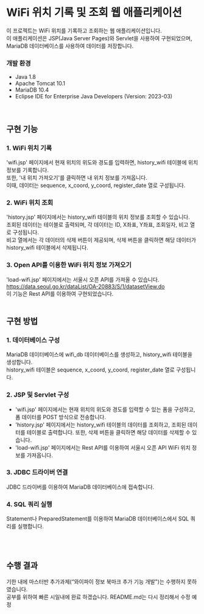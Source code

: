 # WiFi 위치 기록 및 조회 웹 애플리케이션
이 프로젝트는 WiFi 위치를 기록하고 조회하는 웹 애플리케이션입니다.   
이 애플리케이션은 JSP(Java Server Pages)와 Servlet을 사용하여 구현되었으며, MariaDB 데이터베이스를 사용하여 데이터를 저장합니다.  


### 개발 환경
* Java 1.8
* Apache Tomcat 10.1
* MariaDB 10.4
* Eclipse IDE for Enterprise Java Developers (Version: 2023-03)  
<br/>

## 구현 기능
### 1. WiFi 위치 기록
'wifi.jsp' 페이지에서 현재 위치의 위도와 경도를 입력하면, history_wifi 테이블에 위치 정보를 기록합니다.  
또한, '내 위치 가져오기'를 클릭하면 내 위치 정보를 가져옵니다.   
이때, 데이터는 sequence, x_coord, y_coord, register_date 열로 구성됩니다.

### 2. WiFi 위치 조회
'history.jsp' 페이지에서는 history_wifi 테이블의 위치 정보를 조회할 수 있습니다.  
조회된 데이터는 테이블로 출력되며, 각 데이터는 ID, X좌표, Y좌표, 조회일자, 비고 열로 구성됩니다.  
비고 열에서는 각 데이터의 삭제 버튼이 제공되며, 삭제 버튼을 클릭하면 해당 데이터가 history_wifi 테이블에서 삭제됩니다.

### 3. Open API를 이용한 WiFi 위치 정보 가져오기
'load-wifi.jsp' 페이지에서는 서울시 오픈 API를 가져올 수 있습니다.  
https://data.seoul.go.kr/dataList/OA-20883/S/1/datasetView.do  
이 기능은 Rest API를 이용하여 구현되었습니다.
<br/><br/>
## 구현 방법
### 1. 데이터베이스 구성
MariaDB 데이터베이스에 wifi_db 데이터베이스를 생성하고, history_wifi 테이블을 생성합니다.  
history_wifi 테이블은 sequence, x_coord, y_coord, register_date 열로 구성됩니다. 

### 2. JSP 및 Servlet 구성
* 'wifi.jsp' 페이지에서는 현재 위치의 위도와 경도를 입력할 수 있는 폼을 구성하고, 폼 데이터를 POST 방식으로 전송합니다.
* 'history.jsp' 페이지에서는 history_wifi 테이블의 데이터를 조회하고, 조회된 데이터를 테이블로 출력합니다. 또한, 삭제 버튼을 클릭하면 해당 데이터를 삭제할 수 있습니다.
* 'load-wifi.jsp' 페이지에서는 Rest API를 이용하여 서울시 오픈 API WiFi 위치 정보를 가져옵니다.

### 3. JDBC 드라이버 연결
JDBC 드라이버를 이용하여 MariaDB 데이터베이스에 접속합니다.

### 4. SQL 쿼리 실행
Statement나 PreparedStatement를 이용하여 MariaDB 데이터베이스에서 SQL 쿼리를 실행합니다.

<br/><br/>
## 수행 결과
기한 내에 마스터반 추가과제(“와이파이 정보 북마크 추가 기능 개발")는 수행하지 못하였습니다.  
공부를 위하여 빠른 시일내에 완료 하겠습니다.
README.md는 다시 정리해서 수정 예정
